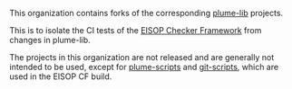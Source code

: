 This organization contains forks of the corresponding [plume-lib](https://github.com/plume-lib) projects.

This is to isolate the CI tests of the [EISOP Checker Framework](https://github.com/eisop/checker-framework) from changes in plume-lib.

The projects in this organization are not released and are generally not intended to be used,
except for [plume-scripts](https://github.com/eisop-plume-lib/plume-scripts) and [git-scripts](https://github.com/eisop-plume-lib/git-scripts),
which are used in the EISOP CF build.

